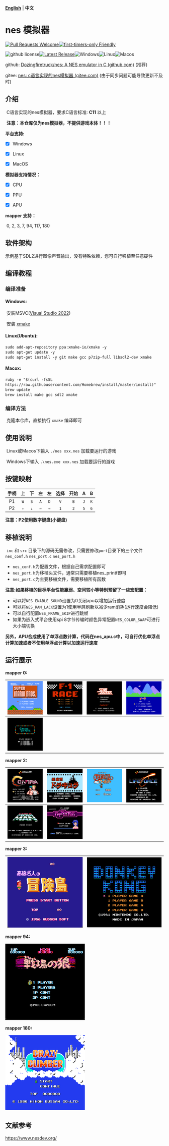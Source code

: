 [**English**](./README.md)  | **中文**



# nes 模拟器

[![Pull Requests Welcome](https://img.shields.io/badge/PRs-welcome-brightgreen.svg?style=flat)](http://makeapullrequest.com)[![first-timers-only Friendly](https://img.shields.io/badge/first--timers--only-friendly-blue.svg)](http://www.firsttimersonly.com/)

![github license](https://img.shields.io/github/license/Dozingfiretruck/nes)[![Latest Release](https://img.shields.io/github/v/release/Dozingfiretruck/nes?label=Release&logo=github)](https://github.com/Dozingfiretruck/nes/releases/latest)![Windows](https://github.com/Dozingfiretruck/nes/actions/workflows/windows.yml/badge.svg?branch=master)![Linux](https://github.com/Dozingfiretruck/nes/actions/workflows/linux.yml/badge.svg?branch=master)![Macos](https://github.com/Dozingfiretruck/nes/actions/workflows/macos.yml/badge.svg?branch=master)



github: [Dozingfiretruck/nes: A NES emulator in C (github.com)](https://github.com/Dozingfiretruck/nes) (推荐)

gitee: [nes: c语言实现的nes模拟器 (gitee.com)](https://gitee.com/Dozingfiretruck/nes) (由于同步问题可能导致更新不及时)

## 介绍
​	C语言实现的nes模拟器，要求C语言标准: **C11** 以上

​	**注意：本仓库仅为nes模拟器，不提供游戏本体！！！**



**平台支持:**

- [x] Windows

- [x] Linux

- [x] MacOS

**模拟器支持情况：**

- [x] CPU

- [x] PPU

- [x] APU

**mapper 支持：**

​	0, 2, 3, 7, 94, 117, 180

## 软件架构
​	示例基于SDL2进行图像声音输出，没有特殊依赖，您可自行移植至任意硬件


## 编译教程

### 编译准备

#### Windows:	

​	安装MSVC([Visual Studio 2022](https://visualstudio.microsoft.com/zh-hans/vs/))

​	安装 [xmake](https://github.com/xmake-io/xmake)

#### Linux(Ubuntu):

```shell
sudo add-apt-repository ppa:xmake-io/xmake -y
sudo apt-get update -y
sudo apt-get install -y git make gcc p7zip-full libsdl2-dev xmake
```

#### Macox:

```shell
ruby -e "$(curl -fsSL https://raw.githubusercontent.com/Homebrew/install/master/install)"
brew update
brew install make gcc sdl2 xmake
```

### 编译方法

​	克隆本仓库，直接执行 `xmake` 编译即可 

## 使用说明

​	Linux或Macos下输入 `./nes xxx.nes` 加载要运行的游戏

​	Windows下输入 `.\nes.exe xxx.nes` 加载要运行的游戏

## 按键映射

| 手柄 |  上  |  下  |  左  |  左  | 选择 | 开始 |  A   |  B   |
| :--: | :--: | :--: | :--: | :--: | :--: | :--: | :--: | :--: |
|  P1  | `W`  | `S`  | `A`  | `D`  | `V`  | `B`  | `J`  | `K`  |
|  P2  | `↑`  | `↓`  | `←`  | `→`  | `1`  | `2`  | `5`  | `6`  |

**注意：P2使用数字键盘(小键盘)**

## 移植说明

​	`inc` 和 `src` 目录下的源码无需修改，只需要修改`port`目录下的三个文件 `nes_conf.h` `nes_port.c` `nes_port.h`

- `nes_conf.h`为配置文件，根据自己需求配置即可
- `nes_port.h`为移植头文件，通常只需要移植nes_printf即可
- `nes_port.c`为主要移植文件，需要移植所有函数



​	**注意:如果移植的目标平台性能羸弱、空间较小等特别预留了一些宏配置：**

- 可以将`NES_ENABLE_SOUND`设置为0关闭apu以增加运行速度
- 可以将`NES_RAM_LACK`设置为1使用半屏刷新以减少ram消耗(运行速度会降低)
- 可以自行配置`NES_FRAME_SKIP`进行跳帧
- 如果为嵌入式平台使用spi 8字节传输时颜色异常配置`NES_COLOR_SWAP`可进行大小端切换



​	**另外，APU合成使用了单浮点数计算，代码在nes_apu.c中，可自行优化单浮点计算加速或者不使用单浮点计算以加速运行速度**

## 运行展示

**mapper 0:**

| ![Super Mario Bros](./docs/SuperMarioBros.png) | ![F1_race](./docs/F1_race.png) | ![Star Luster (J)](./docs/StarLuster(J).png) | ![Ikki (J)](./docs/Ikki(J).png) |
| :--------------------------------------------: | :----------------------------: | :------------------------------------------: | ------------------------------- |
|  ![Circus Charlie](./docs/CircusCharlie.png)   |                                |                                              |                                 |

**mapper 2:**


|  ![Contra1](./docs/Contra1.png)  | ![Castlevania](./docs/Castlevania.png) | ![Journey](./docs/Journey.png) | ![Lifeporce](./docs/Lifeporce.png) |
| :------------------------------: | :------------------------------------: | :----------------------------: | ---------------------------------- |
| ![mega_man](./docs/mega_man.png) |  ![Athena (J)](./docs/Athena(J).png)   |                                |                                    |

**mapper 3:**

| ![contra](./docs/MapleStory.png) | ![Donkey_kong](./docs/Donkey_kong.png) |
| :------------------------------: | :------------------------------------: |



**mapper 94:**

![Senjou no Ookami](./docs/Senjou_no_Ookami(J).png)

**mapper 180:**

![Crazy Climber](./docs/CrazyClimber(J).png)

## 文献参考

https://www.nesdev.org/



